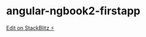 # angular-ngbook2-firstapp

[Edit on StackBlitz ⚡️](https://stackblitz.com/edit/angular-ngbook2-firstapp)